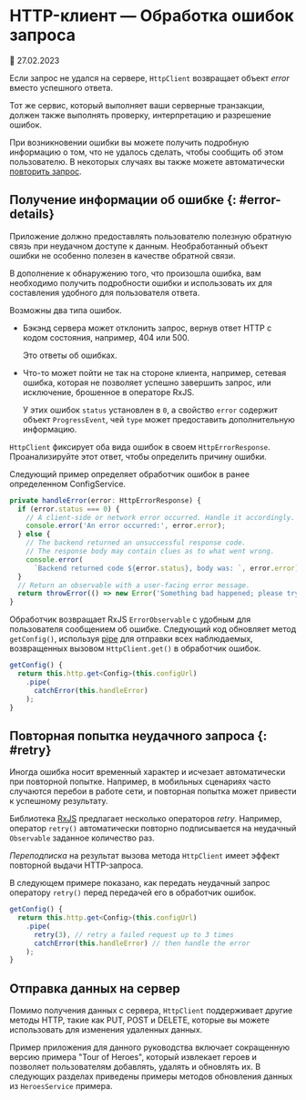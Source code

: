 # HTTP-клиент — Обработка ошибок запроса

:date: 27.02.2023

Если запрос не удался на сервере, `HttpClient` возвращает объект _error_ вместо успешного ответа.

Тот же сервис, который выполняет ваши серверные транзакции, должен также выполнять проверку, интерпретацию и разрешение ошибок.

При возникновении ошибки вы можете получить подробную информацию о том, что не удалось сделать, чтобы сообщить об этом пользователю. В некоторых случаях вы также можете автоматически [повторить запрос](#retry).

## Получение информации об ошибке {: #error-details}

Приложение должно предоставлять пользователю полезную обратную связь при неудачном доступе к данным. Необработанный объект ошибки не особенно полезен в качестве обратной связи.

В дополнение к обнаружению того, что произошла ошибка, вам необходимо получить подробности ошибки и использовать их для составления удобного для пользователя ответа.

Возможны два типа ошибок.

-   Бэкэнд сервера может отклонить запрос, вернув ответ HTTP с кодом состояния, например, 404 или 500.

    Это ответы об ошибках.

-   Что-то может пойти не так на стороне клиента, например, сетевая ошибка, которая не позволяет успешно завершить запрос, или исключение, брошенное в операторе RxJS.

    У этих ошибок `status` установлен в `0`, а свойство `error` содержит объект `ProgressEvent`, чей `type` может предоставить дополнительную информацию.

`HttpClient` фиксирует оба вида ошибок в своем `HttpErrorResponse`. Проанализируйте этот ответ, чтобы определить причину ошибки.

Следующий пример определяет обработчик ошибок в ранее определенном ConfigService.

```ts
private handleError(error: HttpErrorResponse) {
  if (error.status === 0) {
    // A client-side or network error occurred. Handle it accordingly.
    console.error('An error occurred:', error.error);
  } else {
    // The backend returned an unsuccessful response code.
    // The response body may contain clues as to what went wrong.
    console.error(
      `Backend returned code ${error.status}, body was: `, error.error);
  }
  // Return an observable with a user-facing error message.
  return throwError(() => new Error('Something bad happened; please try again later.'));
}
```

Обработчик возвращает RxJS `ErrorObservable` с удобным для пользователя сообщением об ошибке. Следующий код обновляет метод `getConfig()`, используя [pipe](pipes.md) для отправки всех наблюдаемых, возвращенных вызовом `HttpClient.get()` в обработчик ошибок.

```ts
getConfig() {
  return this.http.get<Config>(this.configUrl)
    .pipe(
      catchError(this.handleError)
    );
}
```

## Повторная попытка неудачного запроса {: #retry}

Иногда ошибка носит временный характер и исчезает автоматически при повторной попытке. Например, в мобильных сценариях часто случаются перебои в работе сети, и повторная попытка может привести к успешному результату.

Библиотека [RxJS](rx-library.md) предлагает несколько операторов _retry_. Например, оператор `retry()` автоматически повторно подписывается на неудачный `Observable` заданное количество раз.

_Переподписка_ на результат вызова метода `HttpClient` имеет эффект повторной выдачи HTTP-запроса.

В следующем примере показано, как передать неудачный запрос оператору `retry()` перед передачей его в обработчик ошибок.

```ts
getConfig() {
  return this.http.get<Config>(this.configUrl)
    .pipe(
      retry(3), // retry a failed request up to 3 times
      catchError(this.handleError) // then handle the error
    );
}
```

## Отправка данных на сервер

Помимо получения данных с сервера, `HttpClient` поддерживает другие методы HTTP, такие как PUT, POST и DELETE, которые вы можете использовать для изменения удаленных данных.

Пример приложения для данного руководства включает сокращенную версию примера "Tour of Heroes", который извлекает героев и позволяет пользователям добавлять, удалять и обновлять их. В следующих разделах приведены примеры методов обновления данных из `HeroesService` примера.

